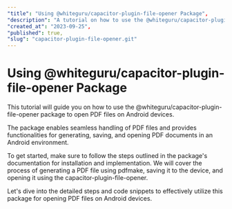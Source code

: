 ```yaml
---
"title": "Using @whiteguru/capacitor-plugin-file-opener Package",
"description": "A tutorial on how to use the @whiteguru/capacitor-plugin-file-opener package to open PDF files on Android devices",
"created_at": "2023-09-25",
"published": true,
"slug": "capacitor-plugin-file-opener.git"
---
```


# Using @whiteguru/capacitor-plugin-file-opener Package

This tutorial will guide you on how to use the @whiteguru/capacitor-plugin-file-opener package to open PDF files on Android devices. 

The package enables seamless handling of PDF files and provides functionalities for generating, saving, and opening PDF documents in an Android environment. 

To get started, make sure to follow the steps outlined in the package's documentation for installation and implementation. We will cover the process of generating a PDF file using pdfmake, saving it to the device, and opening it using the capacitor-plugin-file-opener.

Let's dive into the detailed steps and code snippets to effectively utilize this package for opening PDF files on Android devices.